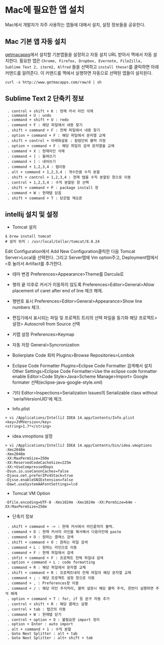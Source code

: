 Mac에 필요한 앱 설치
======================
Mac에서 개발자가 자주 사용하는 앱들에 대해서 설치, 설정 정보들을 공유한다.

Mac 기본 앱 자동 설치
---------------
[getmacapps][getmacapps]에서 설치할 기본앱들을 설정하고 자동 설치 URL 받아서 맥에서 자동 설치한다. 필요한 앱은 `Chrome, Firefox, Dropbox, Evernote, FileZilla, Sublime Text 2, iterm2, Alfred` 들을 선택하고 `install these!`를 클릭하면 아래 커맨드를 알려준다. 이 커맨드를 맥에서 실행하면 자동으로 선택된 앱들이 설치된다.
```
curl -s http://www.getmacapps.com/raw/d | sh
```

Sublime Text 2 단축키 정보
---------------
```
 . control + shift + K : 현재 커서 라인 삭제
 . command + U : undo
 . command + shift + U : redo
 . command + F : 해당 파일에서 내용 찾기
 . shift + command + F : 전체 파일에서 내용 찾기
 . option + command + F : 해당 파일에서 문자열 교체
 . shift + control + 아래화살표 : 칼럼단위 블럭 지정
 . option + command + F : 해당 파일의 검색 문자열을 교체
 . command + X : 현재라인 삭제
 . command + ] : 들여쓰기
 . command + [ : 내어쓰기
 . command + 1,2,3,4 : 탭이동
 . alt + command + 1,2,3,4 : 개수만큼 수직 분할
 . shift + control + 1,2,3,4 : 현재 탭을 수직 분할된 창으로 이동
 . control + 1,2,3,4 : 수직 분할된 창 선택 
 . shift + command + P : package install 창
 . command + W : 현재탭 닫음
 . shift + command + T : 닫은탭 재오픈
```

intellij 설치 및 설정
---------------
- Tomcat 설치
```
$ brew install tomcat
# 설치 위치 : /usr/local/Cellar/tomcat/8.0.24
```
Edit Configuration에서 Add New Configuration클릭한 다음 Tomcat Server>Local을 선택한다. 그리고 Server탭에 Vm option주고, Deployment탭에서 `+`호 눌러서 Artifact를 추가한다.

- 테마 변경
  Preferences>Appearance>Theme를 Darcula로

- 행의 끝 이후로 커서가 이동하지 않도록
 Preferences>Editor>General>Allow placement of caret after end of line 체크 해제.

- 행번호 표시
 Preferences>Editor>General>Appearance>Show line numbers 체크.

- 편집기에서 표시되는 파일 및 프로젝트 트리의 선택 파일을 동기화
 해당 프로젝트>설정> Autoscroll from Source 선택

- 키맵 설정
 Preferences>Keymap

- 자동 저장
 General>Syncronization

- Boilerplate Code 회피
 Plugins>Browse Repositories>Lombok

- Eclipse Code Formatter
 Plugins>Eclipse Code Formatter 검색해서 설치
 Other Settings>Eclipse Code Formatter>Use the eclipse code formatter enable
 Editor>Code Style>Java>Scheme Manage>Import> Google formater 선택(eclipse-java-google-style.xml)

- 기타
 Editor>Inspections>Serialization Issues의 Serializable class without 'serialVersionUID'에 체크.

- Info.plist
```
> vi /Applications/IntelliJ IDEA 14.app/Contents/Info.plist
<key>JVMVersion</key>
<string>1.7*</string>
```

- idea.vmoptions 설정
```
> vi /Applications/IntelliJ IDEA 14.app/Contents/bin/idea.vmoptions
-Xms2048m
-Xmx2048m
-XX:MaxPermSize=350m
-XX:ReservedCodeCacheSize=225m
-XX:+UseCompressedOops
-Dsun.io.useCanonCaches=false
-Djava.net.preferIPv4Stack=true
-Djsse.enableSNIExtension=false
-Dawt.useSystemAAFontSettings=lcd
```

- Tomcat VM Option
```
-Dfile.encoding=UTF-8 -Xms1024m -Xmx1024m -XX:PermSize=64m -XX:MaxPermSize=256m
```

- 단축키 정보
```
 . shift + command + -> : 현재 커서에서 라인끝까지 블럭.
 . command + D : 현재 커서의 라인을 복사해서 다음라인에 paste
 . command + O : 원하는 클래스 검색
 . shift + command + O : 원하는 파일 검색
 . command + L : 원하는 라인으로 이동
 . command + F : 현재 파일에서 검색
 . shfit + command + F : 프로젝트 전체 파일내 검색
 . option + command + L : code formatting
 . command + R : 해당 파일에서 문자열 교체
 . shift + command + R : 프로젝트내의 전체 파일의 해당 문자열 교체
 . command + ; : 해당 프로젝트 설정 창으로 이동
 . command + , : Preferences창 이동
 . command + / : 해당 라인 주석처리, 블럭 설정시 해당 블럭 주석, 한번더 실행하면 주석 해제
 . option + command + T : for, if 등 문구 자동 추가
 . control + shift + R : 해당 클래스 실행
 . control + tab : 탭간의 이동
 . command + W : 현재탭 닫기
 . control + option + O : 불필요한 import 정리
 . option + Enter : auto import
 . alt + command + 1 : 수직 분할
 . Goto Next Splitter : alt + tab
 . Goto Next Splitter : alt+ shift + tab
```

[getmacapps]: http://www.getmacapps.com